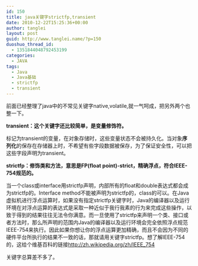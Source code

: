 ```yaml
---
id: 150
title: java关键字strictfp,transient
date: 2010-12-22T15:25:36+00:00
author: tanglei
layout: post
guid: http://www.tanglei.name/?p=150
duoshuo_thread_id:
  - 1351844048792453199
categories:
  - JAVA
tags:
  - Java
  - Java基础
  - strictfp
  - transient
---
```

前面已经整理了java中的不常见关键字native,volatile,就一气呵成，把另外两个也整一下。

**transient：这个关键字还比较简单，是变量修饰符。**

标记为transient的变量，在对象存储时，这些变量状态不会被持久化。当对象**序列化**的保存在存储器上时，不希望有些字段数据被保存，为了保证安全性，可以把这些字段声明为transient。

**strictfp：修饰类和方法，意思是FP(**float point**)-strict，精确浮点，符合IEEE-754规范的。**

当一个class或interface用strictfp声明，内部所有的float和double表达式都会成为strictfp的。Interface method不能被声明为strictfp的，class的可以。在Java虚拟机进行浮点运算时，如果没有指定strictfp关键字时，Java的编译器以及运行环境在对浮点运算的表达式是采取一种近似于我行我素的行为来完成这些操作，以致于得到的结果往往无法令你满意。而一旦使用了strictfp来声明一个类、接口或者方法时，那么所声明的范围内Java的编译器以及运行环境会完全依照浮点规范IEEE-754来执行。因此如果你想让你的浮点运算更加精确，而且不会因为不同的硬件平台所执行的结果不一致的话，那就请用关键字strictfp。想了解IEEE-754的，这给个维基百科的链接<http://zh.wikipedia.org/zh/IEEE_754>

关键字总算差不多了。
